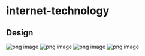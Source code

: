 # internet-technology

## Design

![png image]('/images/home.png')
![png image]('/images/about.png')
![png image]('/images/work.png')
![png image]('/images/contact.png')
